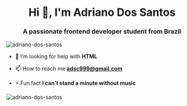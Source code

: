<h1 align="center">Hi 👋, I'm Adriano Dos Santos</h1>
<h3 align="center">A passionate frontend developer student from Brazil</h3>

<p align="left"> <img src="https://komarev.com/ghpvc/?username=adriano-dos-santos&label=Profile%20views&color=0e75b6&style=flat" alt="adriano-dos-santos" /> </p>

- 🤝 I’m looking for help with **HTML**

- 📫 How to reach me **adsc999@gmail.com**

- ⚡ Fun fact **I can't stand a minute without music**


<p><img align="left" src="https://github-readme-stats.vercel.app/api/top-langs?username=adriano-dos-santos&show_icons=true&locale=en&layout=compact" alt="adriano-dos-santos" /></p>

